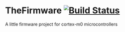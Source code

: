 TheFirmware [![Build Status](https://travis-ci.org/chrspeich/TheFirmware.png)](https://travis-ci.org/chrspeich/TheFirmware)
===========

A little firmware project for cortex-m0 microcontrollers
